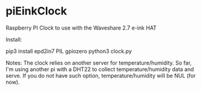 # piEinkClock
Raspberry PI Clock to use with the Waveshare 2.7 e-ink HAT

Install:

pip3 install epd2in7 PIL gpiozero
python3 clock.py


Notes:
The clock relies on another server for temperature/humidity. So far, I'm using another pi with a DHT22 to collect temperature/humidity data and serve. If you do not have such option, temperature/humidity will be NUL (for now).
